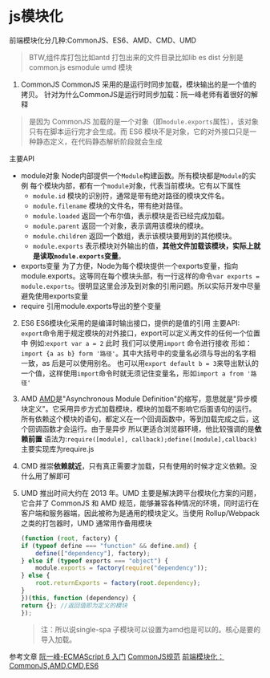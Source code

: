 js模块化
==
前端模块化分几种:CommonJS、ES6、AMD、CMD、UMD

> BTW,组件库打包比如antd 打包出来的文件目录比如lib es dist 分别是common.js esmodule umd 模块

1. CommonJS
CommonJS 采用的是运行时同步加载，模块输出的是一个值的拷贝。
针对为什么CommonJS是运行时同步加载：阮一峰老师有着很好的解释
> 是因为 CommonJS 加载的是一个对象（即`module.exports`属性），该对象只有在脚本运行完才会生成。而 ES6 模块不是对象，它的对外接口只是一种静态定义，在代码静态解析阶段就会生成

主要API
* module对象
Node内部提供一个`Module`构建函数。所有模块都是`Module`的实例
每个模块内部，都有一个`module`对象，代表当前模块。它有以下属性
	*   `module.id` 模块的识别符，通常是带有绝对路径的模块文件名。
	*   `module.filename` 模块的文件名，带有绝对路径。
	*   `module.loaded` 返回一个布尔值，表示模块是否已经完成加载。
	*   `module.parent` 返回一个对象，表示调用该模块的模块。
	*   `module.children` 返回一个数组，表示该模块要用到的其他模块。
	*   `module.exports` 表示模块对外输出的值，**其他文件加载该模块，实际上就是读取`module.exports`变量**。
* exports变量
为了方便，Node为每个模块提供一个exports变量，指向module.exports。这等同在每个模块头部，有一行这样的命令`var exports = module.exports`。很明显这里会涉及到对象的引用问题。所以实际开发中尽量避免使用exports变量
* require
引用module.exports导出的整个变量
2. ES6 
ES6模块化采用的是编译时输出接口，提供的是值的引用
主要API:
`export`命令用于规定模块的对外接口，export可以定义再文件的任何一个位置中 例如:`export var a = 2`
此时 我们可以使用`import` 命令进行接收 形如：`import {a as b} form '路径'`。其中大括号中的变量名必须与导出的名字相一致，as 后是可以使用别名。
也可以用`export default b = 3`来导出默认的一个值，这样使用`import`命令时就无须记住变量名，形如`import a from '路径'`
3. AMD
[AMD](https://github.com/amdjs/amdjs-api/wiki/AMD)是"Asynchronous Module Definition"的缩写，意思就是"异步模块定义"。它采用异步方式加载模块，模块的加载不影响它后面语句的运行。所有依赖这个模块的语句，都定义在一个回调函数中，等到加载完成之后，这个回调函数才会运行。由于是异步 所以更适合浏览器环境，他比较强调的是**依赖前置**
语法为:`require([module], callback);define([module],callback)`
主要实现库为require.js
4. CMD
推崇**依赖就近**，只有真正需要才加载，只有使用的时候才定义依赖。没什么用了解即可

5. UMD
   推出时间大约在 2013 年。UMD 主要是解决跨平台模块化方案的问题，它合并了 CommonJS 和 AMD 规范，能够兼容各种情况的环境，同时运行在客户端和服务器端，因此被称为是通用的模块定义。当使用 Rollup/Webpack 之类的打包器时，UMD 通常用作备用模块

	```javascript
	(function (root, factory) {
	if (typeof define === "function" && define.amd) {
		define(["dependency"], factory);
	} else if (typeof exports === "object") {
		module.exports = factory(require("dependency"));
	} else {
		root.returnExports = factory(root.dependency);
	}
	})(this, function (dependency) {
	return {}; //返回值即为定义的模块
	});

	```
	> 注：所以说single-spa 子模块可以设置为amd也是可以的。核心是要的导入加载。

参考文章
[阮一峰-ECMAScript 6 入门](http://es6.ruanyifeng.com/#docs/module-loader#ES6-%E6%A8%A1%E5%9D%97%E4%B8%8E-CommonJS-%E6%A8%A1%E5%9D%97%E7%9A%84%E5%B7%AE%E5%BC%82)
[CommonJS规范](https://javascript.ruanyifeng.com/nodejs/module.html)
[前端模块化：CommonJS,AMD,CMD,ES6](https://juejin.im/post/5aaa37c8f265da23945f365c)
